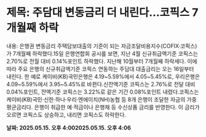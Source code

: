 # **제목: 주담대 변동금리 더 내린다…코픽스 7개월째 하락**

  내용: 은행권 변동금리 주택담보대출의 기준이 되는 자금조달비용지수(COFIX·코픽스)가 7개월째 하락했다.15일 은행연합회 공시를 보면, 지난 4월 신규취급액기준 코픽스는 2.70%로 전월 대비 0.14%포인트 하락했다. 지난해 10월부터 7개월째 하락세다. 이에 따라 주요 은행의 신규취급액기준 코픽스 연동하는 주담대 대출금리는 오는 16일부터 내린다. 한 예로 케이비(KB)국민은행은 4.19~5.59%에서 4.05~5.45%로, 우리은행은 4.09~5.59%에서 3.95~5.45%로 바뀐다.신잔액기준 코픽스는 2.76%로 전달 대비 0.04%포인트, 잔액기준 코픽스는 3.22%로 같은 기간 0.08%포인트 내렸다.코픽스는 케이비(KB)국민·신한·하나·우리·엔에이치(NH)농협 등 8개 은행이 조달한 자금의 가중평균금리다. 은행이 취급한 예·적금이나 은행채 등 수신상품 금리를 반영한다. 이 금리가 오르면 코픽스도 상승하고, 내리면 코픽스도 하락한다.

  **날짜: 2025.05.15. 오후 4:002025.05.15. 오후 4:06**